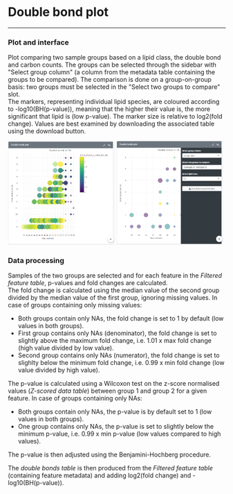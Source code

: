 Double bond plot
=======================
---
### Plot and interface
Plot comparing two sample groups based on a lipid class, the double bond and carbon counts. The groups can be selected through the sidebar with "Select group column" (a column from the metadata table containing the groups to be compared). The comparison is done on a group-on-group basis: two groups must be selected in the "Select two groups to compare" slot.  
The markers, representing individual lipid species, are coloured according to -log10(BH(p-value)), meaning that the higher their value is, the more significant that lipid is (low p-value). The marker size is relative to log2(fold change). Values are best examined by downloading the associated table using the download button.  

<img src="./img/visualise_lips_dbplot_1.png" width="49%">
<img src="./img/visualise_lips_dbplot_2.png" width="49%">

### Data processing
Samples of the two groups are selected and for each feature in the *Filtered feature table*, p-values and fold changes are calculated.  
The fold change is calculated using the median value of the second group divided by the median value of the first group, ignoring missing values. In case of groups containing only missing values: 
- Both groups contain only NAs, the fold change is set to 1 by default (low values in both groups).  
- First group contains only NAs (denominator), the fold change is set to slightly above the maximum fold change, i.e. 1.01 x max fold change (high value divided by low value).  
- Second group contains only NAs (numerator), the fold change is set to slighlty below the minimum fold change, i.e. 0.99 x min fold change (low value divided by high value).  

The p-value is calculated using a Wilcoxon test on the z-score normalised values (*Z-scored data table*) between group 1 and group 2 for a given feature. In case of groups containing only NAs:  
- Both groups contain only NAs, the p-value is by default set to 1 (low values in both groups).  
- One group contains only NAs, the p-value is set to slightly below the minimum p-value, i.e. 0.99 x min p-value (low values compared to high values).  

The p-value is then adjusted using the Benjamini-Hochberg procedure.  

The *double bonds table* is then produced from the *Filtered feature table* (containing feature metadata) and adding log2(fold change) and -log10(BH(p-value)).    

